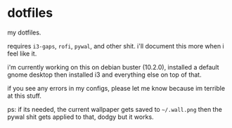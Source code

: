# dotfiles
my dotfiles.

requires `i3-gaps`, `rofi`, `pywal`, and other shit. i'll document this more when i feel like it.

i'm currently working on this on debian buster (10.2.0), installed a default gnome desktop then installed i3 and everything else on top of that.

if you see any errors in my configs, please let me know because im terrible at this stuff.

ps: if its needed, the current wallpaper gets saved to `~/.wall.png` then the pywal shit gets applied to that, dodgy but it works.
